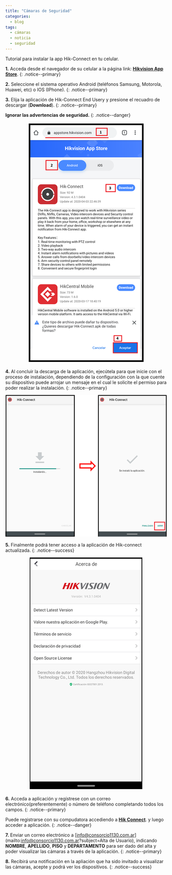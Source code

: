 ```yaml
---
title: "Cámaras de Seguridad"
categories:
  - blog
tags:
  - cámaras
  - noticia
  - seguridad
---
```


Tutorial para instalar la app Hik-Connect en tu celular.

**1.** Acceda desde el navegador de su celular a la página link: [**Hikvision App Store**](https://appstore.hikvision.com/).
{: .notice--primary}


**2.** Seleccione el sistema operativo Android (teléfonos Samsung, Motorola, Huawei, etc) o IOS (IPhone).
{: .notice--primary}

**3.** Elija la aplicación de Hik-Connect End Usery y presione el recuadro de descargar (**Download**).
{: .notice--primary}

**Ignorar las advertencias de seguridad.**
{: .notice--danger}

<p align="center">
<img src="/img/post/camaras/app-store.png">
</p>

**4.** Al concluir la descarga de la aplicación, ejecútela para que inicie con el proceso de instalación,  dependiendo de la configuración con la que cuente su dispositivo puede arrojar un mensaje en el cual le solicite el permiso para poder realizar la instalación.
{: .notice--primary}

<p align="center">
<img src="/img/post/camaras/app-hik-connect.png">
</p>

**5.** Finalmente podrá tener acceso a la aplicación de Hik-connect actualizada.
{: .notice--success}

<p align="center">
<img src="/img/post/camaras/app-install.png">
</p>

**6.** Acceda a aplicación y regístrese con un correo electrónico(preferentemente) o número de teléfono completando todos los campos.
{: .notice--primary}

Puede registrarse con su compudatora accediendo a [**Hik Connect**](https://www.hik-connect.com/). y luego acceder a aplicación.
{: .notice--danger}

**7.** Enviar un correo electrónico a [info@consorcio1130.com.ar](mailto:info@consorcio1130.com.ar?subject=Alta de Usuario), indicando **NOMBRE**, **APELLIDO**, **PISO** y **DEPARTAMENTO** para ser dado del alta y poder visualizar las cámaras a través de la aplicación.
{: .notice--primary}

**8.** Recibirá una notificación en la apliación que ha sido invitado a visualizar las cámaras, acepte y podrá ver los dispositivos.
{: .notice--success}